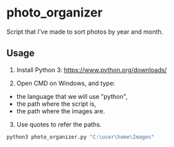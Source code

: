 # photo_organizer

Script that I've made to sort photos by year and month.

## Usage
1. Install Python 3: https://www.python.org/downloads/

2. Open CMD on Windows, and type: 
- the language that we will use "python", 
- the path where the script is, 
- the path where the images are. 

3. Use quotes to refer the paths.
```bash
python3 photo_organizer.py "C:\user\home\Images"
```
